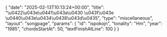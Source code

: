 {
    "date": "2025-02-13T10:13:24+00:00",
    "title": "\u0422\u043e\u0441\u043a\u0430 \u043f\u043e \u0440\u043e\u0434\u0438\u043d\u0435",
    "type": "miscellaneous",
    "layout": "songpage",
    "params": {
        "id": "ispokojn",
        "tonality": "Hm",
        "year": "1985",
        "chordsStartAt": 50,
        "textFinishAtLine": 100
    }
}